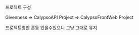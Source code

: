 프로젝트 구성

Givenness 
 => CalypsoAPI Project
 => CalypsoFrontWeb Project

프로젝트명만 혼동 있을수있으니 그냥 그대로 유지

